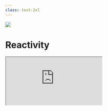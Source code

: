 ```yaml
---
class: text-2xl
---
```

<img src="/images/bar-03.png" class="absolute top-0 left-0" />

# Reactivity

<iframe src="https://playground.solidjs.com/anonymous/39d4eb17-014f-47ee-9fe5-e2c69e62225f" class="w-full h-sm" />